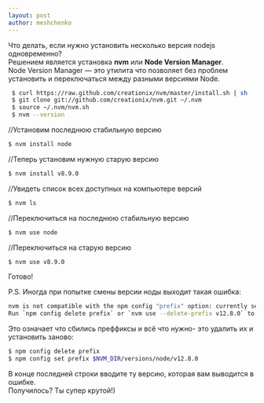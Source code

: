 ```yaml
---
layout: post
author: meshchenko
---
```

Что делать, если нужно установить несколько версия nodejs одновременно?  
Решением является установка **nvm** или **Node Version Manager**.  
Node Version Manager — это утилита что позволяет без проблем установить и переключаться между разными версиями Node.

```bash
 $ curl https://raw.github.com/creationix/nvm/master/install.sh | sh
 $ git clone git://github.com/creationix/nvm.git ~/.nvm
 $ source ~/.nvm/nvm.sh
 $ nvm --version
 ```
 //Установим последнюю стабильную версию
 ```bash
 $ nvm install node
 ```
 //Теперь установим нужную старую версию
 ```bash
 $ nvm install v8.9.0
 ```
 //Увидеть список всех доступных на компьютере версий
 ```bash
 $ nvm ls
  ```
 //Переключиться на последнюю стабильную версию
 ```bash
 $ nvm use node
 ```
 //Переключиться на старую версию
 ```bash
 $ nvm use v8.9.0
 ```
 Готово!
 
 P.S.
 Иногда при попытке смены версии ноды выходит такая ошибка:
```bash
nvm is not compatible with the npm config "prefix" option: currently set to "/usr/local"
Run `npm config delete prefix` or `nvm use --delete-prefix v12.8.0` to unset it.
```
Это означает что сбились преффиксы и всё что нужно- это удалить их и установить заново:
```bash
$ npm config delete prefix 
$ npm config set prefix $NVM_DIR/versions/node/v12.8.0
```
В конце последней строки вводите ту версию, которая вам выводится в ошибке.  
Получилось? Ты супер крутой!)
